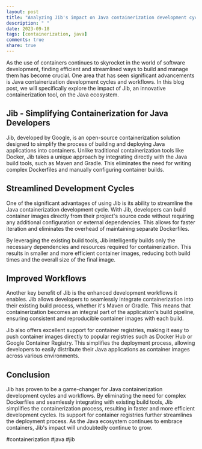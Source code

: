 ```yaml
---
layout: post
title: "Analyzing Jib's impact on Java containerization development cycles and workflows"
description: " "
date: 2023-09-18
tags: [containerization, java]
comments: true
share: true
---
```


As the use of containers continues to skyrocket in the world of software development, finding efficient and streamlined ways to build and manage them has become crucial. One area that has seen significant advancements is Java containerization development cycles and workflows. In this blog post, we will specifically explore the impact of Jib, an innovative containerization tool, on the Java ecosystem.

## Jib - Simplifying Containerization for Java Developers

Jib, developed by Google, is an open-source containerization solution designed to simplify the process of building and deploying Java applications into containers. Unlike traditional containerization tools like Docker, Jib takes a unique approach by integrating directly with the Java build tools, such as Maven and Gradle. This eliminates the need for writing complex Dockerfiles and manually configuring container builds.

## Streamlined Development Cycles

One of the significant advantages of using Jib is its ability to streamline the Java containerization development cycle. With Jib, developers can build container images directly from their project's source code without requiring any additional configuration or external dependencies. This allows for faster iteration and eliminates the overhead of maintaining separate Dockerfiles.

By leveraging the existing build tools, Jib intelligently builds only the necessary dependencies and resources required for containerization. This results in smaller and more efficient container images, reducing both build times and the overall size of the final image.

## Improved Workflows

Another key benefit of Jib is the enhanced development workflows it enables. Jib allows developers to seamlessly integrate containerization into their existing build process, whether it's Maven or Gradle. This means that containerization becomes an integral part of the application's build pipeline, ensuring consistent and reproducible container images with each build.

Jib also offers excellent support for container registries, making it easy to push container images directly to popular registries such as Docker Hub or Google Container Registry. This simplifies the deployment process, allowing developers to easily distribute their Java applications as container images across various environments.

## Conclusion

Jib has proven to be a game-changer for Java containerization development cycles and workflows. By eliminating the need for complex Dockerfiles and seamlessly integrating with existing build tools, Jib simplifies the containerization process, resulting in faster and more efficient development cycles. Its support for container registries further streamlines the deployment process. As the Java ecosystem continues to embrace containers, Jib's impact will undoubtedly continue to grow.

#containerization #java #jib